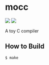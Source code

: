 # mocc

[![](https://github.com/Ryooooooga/mocc/workflows/Test/badge.svg)](https://github.com/Ryooooooga/mocc/actions)
[![](https://github.com/Ryooooooga/mocc/workflows/Lint/badge.svg)](https://github.com/Ryooooooga/mocc/actions)

A toy C compiler

## How to Build

```shell
$ make
```
